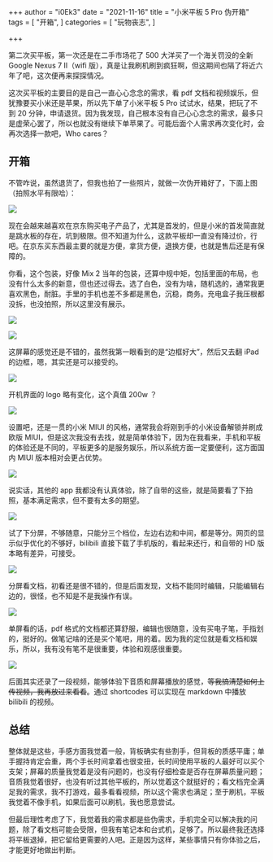 +++
author = "i0Ek3"
date = "2021-11-16"
title = "小米平板 5 Pro 伪开箱" 
tags = [
    "开箱",
]
categories = [
    "玩物丧志",
]

+++



第二次买平板，第一次还是在二手市场花了 500 大洋买了一个海关罚没的全新 Google Nexus 7 II（wifi 版），真是让我刷机刷到疯狂啊，但这期间也隔了将近六年了吧，这次便再来探探情况。

这次买平板的主要目的是自己一直心心念念的需求，看 pdf 文档和视频娱乐，但犹豫要买小米还是苹果，所以先下单了小米平板 5 Pro 试试水，结果，把玩了不到 20 分钟，申请退货。因为我发现，自己根本没有自己心心念念的需求，最多只是虚荣心罢了，所以也就没有继续下单苹果了。可能后面个人需求再次变化时，会再次选择一款吧，Who cares？

## 开箱

不管咋说，虽然退货了，但我也拍了一些照片，就做一次伪开箱好了，下面上图（拍照水平有限哈）：

![](https://cdn.jsdelivr.net/gh/i0Ek3/apichost@main/niter.top/package.41apwd17wk1s.jpg)

现在会越来越喜欢在京东购买电子产品了，尤其是首发的，但是小米的首发简直就是跳水板的存在，坑到极限。但不知道为什么，这款平板却一直没有降过价，行吧。在京东买东西最主要的就是方便，拿货方便，退换方便，也就是售后还是有保障的。

你看，这个包装，好像 Mix 2 当年的包装，还算中规中矩，包括里面的布局，也没有什么太多的新意，但也还过得去。选了白色，没有为啥，随机选的，通常我更喜欢黑色，耐脏。手里的手机也差不多都是黑色，沉稳，商务。充电盒子我压根都没拆，也没拍照，所以这里没有展示。

![](https://cdn.jsdelivr.net/gh/i0Ek3/apichost@main/niter.top/whole.5x1koc6lmagw.jpg)

![](https://cdn.jsdelivr.net/gh/i0Ek3/apichost@main/niter.top/pack.4opv77yutl6o.jpg)

这屏幕的感觉还是不错的，虽然我第一眼看到的是“边框好大”，然后又去翻 iPad 的边框，嗯，其实还是可以接受的。

![](https://cdn.jsdelivr.net/gh/i0Ek3/apichost@main/niter.top/face.4ydg083ftw8w.jpg)

开机界面的 logo 略有变化，这个真值 200w ？

![](https://cdn.jsdelivr.net/gh/i0Ek3/apichost@main/niter.top/boot.27zsjj90f6kg.jpg)

设置吧，还是一贯的小米 MIUI 的风格，通常我会将刚到手的小米设备解锁并刷成欧版 MIUI，但是这次我没有去找，就是简单体验下，因为在我看来，手机和平板的体验还是不同的，平板更多的是服务娱乐，所以系统方面一定要便利，这方面国内 MIUI 版本相对会更占优势。

![](https://cdn.jsdelivr.net/gh/i0Ek3/apichost@main/niter.top/setting.23obgde252ao.jpg)

说实话，其他的 app 我都没有认真体验，除了自带的这些，就是简要看了下拍照，基本满足需求，但不要有太多的期望。

![](https://cdn.jsdelivr.net/gh/i0Ek3/apichost@main/niter.top/camera.6ueqisit5mrk.jpg)

试了下分屏，不够随意，只能分三个档位，左边右边和中间，都是等分。网页的显示似乎优化的不够好，bilibili 直接下载了手机版的，看起来还行，和自带的 HD 版本略有差异，可接受。

![](https://cdn.jsdelivr.net/gh/i0Ek3/apichost@main/niter.top/split.21cmgfapmxsw.jpg)

分屏看文档，初看还是很不错的，但是后面发现，文档不能同时编辑，只能编辑右边的，很怪，也不知是不是我操作有误。

![](https://cdn.jsdelivr.net/gh/i0Ek3/apichost@main/niter.top/2pdf.si7hj4rdx5s.jpg)

单屏看的话，pdf 格式的文档都还算舒服，编辑也很随意，没有买电子笔，手指划的，挺好的。做笔记啥的还是买个笔吧，用的着。因为我的定位就是看文档和娱乐，所以，我有没有笔不是很重要，体验和观感很重要。 

![](https://cdn.jsdelivr.net/gh/i0Ek3/apichost@main/niter.top/1pdf.2tryke68k134.jpg)

后面其实还录了一段视频，能够体验下音质和屏幕播放的感觉，~~等我搞清楚如何上传视频，我再放过来看看~~。通过 shortcodes 可以实现在 markdown 中播放 bilibili 的视频。


## 总结

整体就是这些，手感方面我觉着一般，背板确实有些割手，但背板的质感平庸；单手握持肯定会重，两个手长时间拿着也很变扭，长时间使用平板的人最好可以买个支架；屏幕的质量我觉着是没有问题的，也没有仔细检查是否存在屏幕质量问题；音质我觉着很好，也没有听过其他平板的，所以觉着这个就挺好的；看文档完全满足我的需求，我不打游戏，最多看看视频，所以这个需求也满足；至于刷机，平板我觉着不像手机，如果后面可以刷机，我也愿意尝试。

但最后理性考虑了下，我觉着我的需求都是些伪需求，手机完全可以解决我的问题，除了看文档可能会受限，但我有笔记本和台式机，足够了。所以最终我还选择将平板退掉，把它留给更需要的人吧。正是因为这样，某些事情只有你体验之后，才能更好地做出判断。

